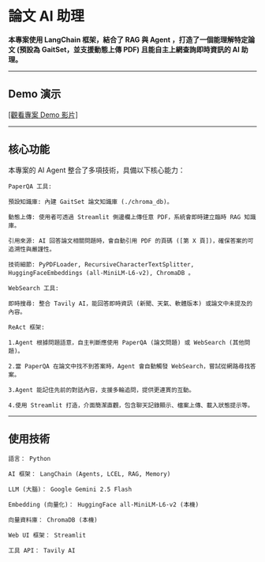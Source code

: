 # 論文 AI 助理

**本專案使用 LangChain 框架，結合了 RAG 與 Agent ，打造了一個能理解特定論文 (預設為 GaitSet，並支援動態上傳 PDF) 且能自主上網查詢即時資訊的 AI 助理。**

---

##  Demo 演示

<!-- ```markdown -->
[[觀看專案 Demo 影片]]((https://www.youtube.com/watch?v=LzKNy8TuxbQ))

---
## 核心功能
本專案的 AI Agent 整合了多項技術，具備以下核心能力：

    PaperQA 工具:

    預設知識庫: 內建 GaitSet 論文知識庫 (./chroma_db)。

    動態上傳: 使用者可透過 Streamlit 側邊欄上傳任意 PDF，系統會即時建立臨時 RAG 知識庫。

    引用來源: AI 回答論文相關問題時，會自動引用 PDF 的頁碼 ([第 X 頁])，確保答案的可追溯性與嚴謹性。

    技術細節: PyPDFLoader, RecursiveCharacterTextSplitter, HuggingFaceEmbeddings (all-MiniLM-L6-v2), ChromaDB 。

    WebSearch 工具:

    即時搜尋: 整合 Tavily AI，能回答即時資訊 (新聞、天氣、軟體版本) 或論文中未提及的內容。

    ReAct 框架:

    1.Agent 根據問題語意，自主判斷應使用 PaperQA (論文問題) 或 WebSearch (其他問題)。

    2.當 PaperQA 在論文中找不到答案時，Agent 會自動觸發 WebSearch，嘗試從網路尋找答案。

    3.Agent 能記住先前的對話內容，支援多輪追問，提供更連貫的互動。

    4.使用 Streamlit 打造，介面簡潔直觀，包含聊天記錄顯示、檔案上傳、載入狀態提示等。

---
## 使用技術
    語言： Python

    AI 框架： LangChain (Agents, LCEL, RAG, Memory)

    LLM (大腦)： Google Gemini 2.5 Flash

    Embedding (向量化)： HuggingFace all-MiniLM-L6-v2 (本機)

    向量資料庫： ChromaDB (本機)

    Web UI 框架： Streamlit

    工具 API： Tavily AI